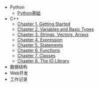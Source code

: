<!-- docs/_sidebar.md -->
* Python
    * [Python基础](./docs/Python/Python基础.md)
* C++
    * [Chapter 1. Getting Started](./docs/cpp/chapter_1.md)
    * [Chapter 2. Variables and Basic Types](./docs/cpp/chapter_2.md)
    * [Chapter 3. Strings, Vectors, Arrays](./docs/cpp/chapter_3.md)
    * [Chapter 4. Expression](./docs/cpp/chapter_4.md)
    * [Chapter 5. Statements](./docs/cpp/chapter_5.md)
    * [Chapter 6. Functions](./docs/cpp/chapter_6.md)
    * [Chapter 7. Classes](./docs/cpp/chapter_7.md)
    * [Chapter 8. The IO Library](./docs/cpp/chapter_8.md)
* 数据结构
* Web开发
* 工作记录